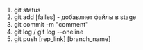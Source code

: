 1. git status
2. git add [failes] - добавляет файлы в stage
3. git commit -m "comment"
4. git log / git log --oneline
5. git push [rep_link] [branch_name]
